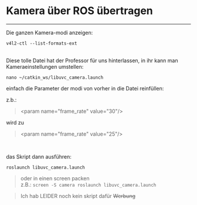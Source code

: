 <!---
WENN DU DAS HIER LESEN KANNST DANN HAST DU DAS NICHT ALS MARKDOWN GEÖFFNET
WENN DU DAS HIER LESEN KANNST DANN HAST DU DAS NICHT ALS MARKDOWN GEÖFFNET
WENN DU DAS HIER LESEN KANNST DANN HAST DU DAS NICHT ALS MARKDOWN GEÖFFNET
WENN DU DAS HIER LESEN KANNST DANN HAST DU DAS NICHT ALS MARKDOWN GEÖFFNET
WENN DU DAS HIER LESEN KANNST DANN HAST DU DAS NICHT ALS MARKDOWN GEÖFFNET
WENN DU DAS HIER LESEN KANNST DANN HAST DU DAS NICHT ALS MARKDOWN GEÖFFNET
WENN DU DAS HIER LESEN KANNST DANN HAST DU DAS NICHT ALS MARKDOWN GEÖFFNET
WENN DU DAS HIER LESEN KANNST DANN HAST DU DAS NICHT ALS MARKDOWN GEÖFFNET
WENN DU DAS HIER LESEN KANNST DANN HAST DU DAS NICHT ALS MARKDOWN GEÖFFNET
WENN DU DAS HIER LESEN KANNST DANN HAST DU DAS NICHT ALS MARKDOWN GEÖFFNET
WENN DU DAS HIER LESEN KANNST DANN HAST DU DAS NICHT ALS MARKDOWN GEÖFFNET
WENN DU DAS HIER LESEN KANNST DANN HAST DU DAS NICHT ALS MARKDOWN GEÖFFNET
WENN DU DAS HIER LESEN KANNST DANN HAST DU DAS NICHT ALS MARKDOWN GEÖFFNET
WENN DU DAS HIER LESEN KANNST DANN HAST DU DAS NICHT ALS MARKDOWN GEÖFFNET
WENN DU DAS HIER LESEN KANNST DANN HAST DU DAS NICHT ALS MARKDOWN GEÖFFNET
WENN DU DAS HIER LESEN KANNST DANN HAST DU DAS NICHT ALS MARKDOWN GEÖFFNET
WENN DU DAS HIER LESEN KANNST DANN HAST DU DAS NICHT ALS MARKDOWN GEÖFFNET
WENN DU DAS HIER LESEN KANNST DANN HAST DU DAS NICHT ALS MARKDOWN GEÖFFNET
WENN DU DAS HIER LESEN KANNST DANN HAST DU DAS NICHT ALS MARKDOWN GEÖFFNET
WENN DU DAS HIER LESEN KANNST DANN HAST DU DAS NICHT ALS MARKDOWN GEÖFFNET
WENN DU DAS HIER LESEN KANNST DANN HAST DU DAS NICHT ALS MARKDOWN GEÖFFNET
WENN DU DAS HIER LESEN KANNST DANN HAST DU DAS NICHT ALS MARKDOWN GEÖFFNET
WENN DU DAS HIER LESEN KANNST DANN HAST DU DAS NICHT ALS MARKDOWN GEÖFFNET
WENN DU DAS HIER LESEN KANNST DANN HAST DU DAS NICHT ALS MARKDOWN GEÖFFNET
WENN DU DAS HIER LESEN KANNST DANN HAST DU DAS NICHT ALS MARKDOWN GEÖFFNET
WENN DU DAS HIER LESEN KANNST DANN HAST DU DAS NICHT ALS MARKDOWN GEÖFFNET
WENN DU DAS HIER LESEN KANNST DANN HAST DU DAS NICHT ALS MARKDOWN GEÖFFNET
WENN DU DAS HIER LESEN KANNST DANN HAST DU DAS NICHT ALS MARKDOWN GEÖFFNET
WENN DU DAS HIER LESEN KANNST DANN HAST DU DAS NICHT ALS MARKDOWN GEÖFFNET
WENN DU DAS HIER LESEN KANNST DANN HAST DU DAS NICHT ALS MARKDOWN GEÖFFNET
WENN DU DAS HIER LESEN KANNST DANN HAST DU DAS NICHT ALS MARKDOWN GEÖFFNET
WENN DU DAS HIER LESEN KANNST DANN HAST DU DAS NICHT ALS MARKDOWN GEÖFFNET
WENN DU DAS HIER LESEN KANNST DANN HAST DU DAS NICHT ALS MARKDOWN GEÖFFNET
WENN DU DAS HIER LESEN KANNST DANN HAST DU DAS NICHT ALS MARKDOWN GEÖFFNET
WENN DU DAS HIER LESEN KANNST DANN HAST DU DAS NICHT ALS MARKDOWN GEÖFFNET
WENN DU DAS HIER LESEN KANNST DANN HAST DU DAS NICHT ALS MARKDOWN GEÖFFNET
WENN DU DAS HIER LESEN KANNST DANN HAST DU DAS NICHT ALS MARKDOWN GEÖFFNET
WENN DU DAS HIER LESEN KANNST DANN HAST DU DAS NICHT ALS MARKDOWN GEÖFFNET
WENN DU DAS HIER LESEN KANNST DANN HAST DU DAS NICHT ALS MARKDOWN GEÖFFNET
WENN DU DAS HIER LESEN KANNST DANN HAST DU DAS NICHT ALS MARKDOWN GEÖFFNET
42 ist eine tolle Zahl
--->

Kamera über ROS übertragen
===
---
Die ganzen Kamera-modi anzeigen:

    v4l2-ctl --list-formats-ext
<br>
Diese tolle Datei hat der Professor für uns hinterlassen, in ihr kann man Kameraeinstellungen umstellen:


    nano ~/catkin_ws/libuvc_camera.launch

einfach die Parameter der modi von vorher in die Datei reinfüllen:

z.b.:
>\<param name="frame_rate" value="30"/>

wird zu

>\<param name="frame_rate" value="25"/>

<br>

das Skript dann ausführen:

    roslaunch libuvc_camera.launch

>oder in einen screen packen  
> z.B.: `screen -S camera roslaunch libuvc_camera.launch`

>Ich hab LEIDER noch kein skript dafür ~~Werbung~~

